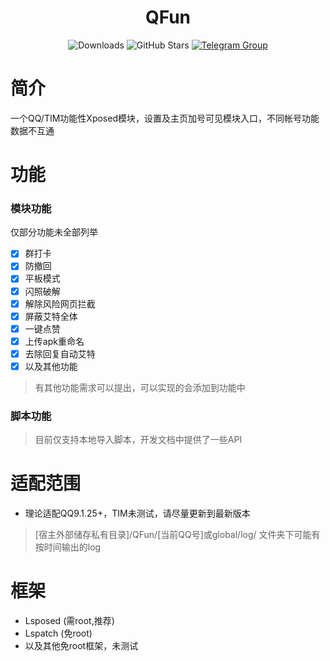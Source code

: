 <div align="center">
    <h1> QFun </h1>

![Downloads](https://img.shields.io/github/downloads/Xposed-Modules-Repo/me.yxp.qfun/total)
![GitHub Stars](https://img.shields.io/github/stars/oneQAQone/QFun?style=social)
[![Telegram Group](https://img.shields.io/badge/Telegram-Join_Group-2CA5E0?logo=telegram)](https://t.me/QFunChatGroup)

</div>

# 简介
一个QQ/TIM功能性Xposed模块，设置及主页加号可见模块入口，不同帐号功能数据不互通
# 功能
### 模块功能
仅部分功能未全部列举
 - [x] 群打卡
 - [x] 防撤回
 - [x] 平板模式
 - [x] 闪照破解
 - [x] 解除风险网页拦截
 - [x] 屏蔽艾特全体
 - [x] 一键点赞
 - [x] 上传apk重命名
 - [x] 去除回复自动艾特
 - [x] 以及其他功能
> 有其他功能需求可以提出，可以实现的会添加到功能中
### 脚本功能
> 目前仅支持本地导入脚本，开发文档中提供了一些API
# 适配范围
+ 理论适配QQ9.1.25+，TIM未测试，请尽量更新到最新版本
> [宿主外部储存私有目录]/QFun/[当前QQ号]或global/log/ 文件夹下可能有按时间输出的log
# 框架
+ Lsposed (需root,推荐)
+ Lspatch (免root)
+ 以及其他免root框架，未测试
